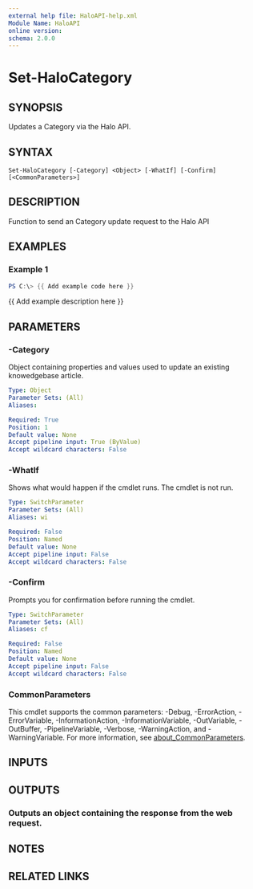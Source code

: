 ```yaml
---
external help file: HaloAPI-help.xml
Module Name: HaloAPI
online version:
schema: 2.0.0
---
```


# Set-HaloCategory

## SYNOPSIS
Updates a Category via the Halo API.

## SYNTAX

```
Set-HaloCategory [-Category] <Object> [-WhatIf] [-Confirm] [<CommonParameters>]
```

## DESCRIPTION
Function to send an Category update request to the Halo API

## EXAMPLES

### Example 1
```powershell
PS C:\> {{ Add example code here }}
```

{{ Add example description here }}

## PARAMETERS

### -Category
Object containing properties and values used to update an existing knowedgebase article.

```yaml
Type: Object
Parameter Sets: (All)
Aliases:

Required: True
Position: 1
Default value: None
Accept pipeline input: True (ByValue)
Accept wildcard characters: False
```

### -WhatIf
Shows what would happen if the cmdlet runs.
The cmdlet is not run.

```yaml
Type: SwitchParameter
Parameter Sets: (All)
Aliases: wi

Required: False
Position: Named
Default value: None
Accept pipeline input: False
Accept wildcard characters: False
```

### -Confirm
Prompts you for confirmation before running the cmdlet.

```yaml
Type: SwitchParameter
Parameter Sets: (All)
Aliases: cf

Required: False
Position: Named
Default value: None
Accept pipeline input: False
Accept wildcard characters: False
```

### CommonParameters
This cmdlet supports the common parameters: -Debug, -ErrorAction, -ErrorVariable, -InformationAction, -InformationVariable, -OutVariable, -OutBuffer, -PipelineVariable, -Verbose, -WarningAction, and -WarningVariable. For more information, see [about_CommonParameters](http://go.microsoft.com/fwlink/?LinkID=113216).

## INPUTS

## OUTPUTS

### Outputs an object containing the response from the web request.
## NOTES

## RELATED LINKS
